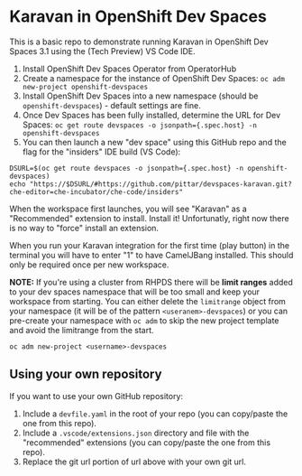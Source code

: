 # Karavan in OpenShift Dev Spaces

This is a basic repo to demonstrate running Karavan in OpenShift Dev Spaces 3.1 using the (Tech Preview) VS Code IDE.

1. Install OpenShift Dev Spaces Operator from OperatorHub
2. Create a namespace for the instance of OpenShift Dev Spaces:
   `oc adm new-project openshift-devspaces`
3. Install OpenShift Dev Spaces into a new namespace (should be `openshift-devspaces`) - default settings are fine.
4. Once Dev Spaces has been fully installed, determine the URL for Dev Spaces:
   `oc get route devspaces -o jsonpath={.spec.host} -n openshift-devspaces`
5. You can then launch a new "dev space" using this GitHub repo and the flag for the "insiders" IDE build (VS Code):

```
DSURL=$(oc get route devspaces -o jsonpath={.spec.host} -n openshift-devspaces)
echo "https://$DSURL/#https://github.com/pittar/devspaces-karavan.git?che-editor=che-incubator/che-code/insiders"
```

When the workspace first launches, you will see "Karavan" as a "Recommended" extension to install.  Install it!  Unfortunatly, right now there is no way to "force" install an extension.

When you run your Karavan integration for the first time (play button) in the terminal you will have to enter "1" to have CamelJBang installed.  This should only be required once per new workspace.

**NOTE:** If you're using a cluster from RHPDS there will be **limit ranges** added to your dev spaces namespace that will be too small and keep your workspace from starting.  You can either delete the `limitrange` object from your namespace (it will be of the pattern `<useranem>-devspaces`) or you can pre-create your namespace with `oc adm` to skip the new project template and avoid the limitrange from the start.

```
oc adm new-project <username>-devspaces
```

## Using your own repository

If you want to use your own GitHub repository:
1. Include a `devfile.yaml` in the root of your repo (you can copy/paste the one from this repo).
2. Include a `.vscode/extensions.json` directory and file with the "recommended" extensions (you can copy/paste the one from this repo).
3. Replace the git url portion of url above with your own git url.
